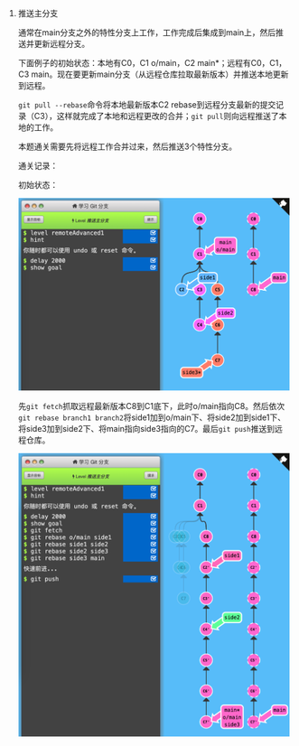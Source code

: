 1. 推送主分支

   通常在main分支之外的特性分支上工作，工作完成后集成到main上，然后推送并更新远程分支。

   

   下面例子的初始状态：本地有C0，C1 o/main，C2 main*；远程有C0，C1，C3 main。现在要更新main分支（从远程仓库拉取最新版本）并推送本地更新到远程。

   

   `git pull --rebase`命令将本地最新版本C2 rebase到远程分支最新的提交记录（C3），这样就完成了本地和远程更改的合并；`git pull`则向远程推送了本地的工作。

   

   本题通关需要先将远程工作合并过来，然后推送3个特性分支。

   

   通关记录：

   

   初始状态：

   

   ![](img/origin-push-main-1.png)

   

   先`git fetch`抓取远程最新版本C8到C1底下，此时o/main指向C8。然后依次`git rebase branch1 branch2`将side1加到o/main下、将side2加到side1下、将side3加到side2下、将main指向side3指向的C7。最后`git push`推送到远程仓库。

   

   ![](img/origin-push-main-2.png)